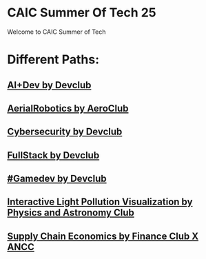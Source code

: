 # CAIC Summer Of Tech 25
Welcome to CAIC Summer of Tech

# Different Paths:

## [AI+Dev by Devclub](AI+Dev_Devclub/)

## [AerialRobotics by AeroClub](AerialRobotics_AeroClub/)

## [Cybersecurity by Devclub](CyberSecurity_Devclub/)

## [FullStack by Devclub](FullStack_Devclub/)

## [#Gamedev by Devclub](Gamedev_Devclub/)

## [Interactive Light Pollution Visualization by Physics and Astronomy Club](Interactive_Light_Pollution_Visualization_PAC/)

## [Supply Chain Economics by Finance Club X ANCC](Supply_Chain_Economics_And_Finance_Club_X_ANCC/)
